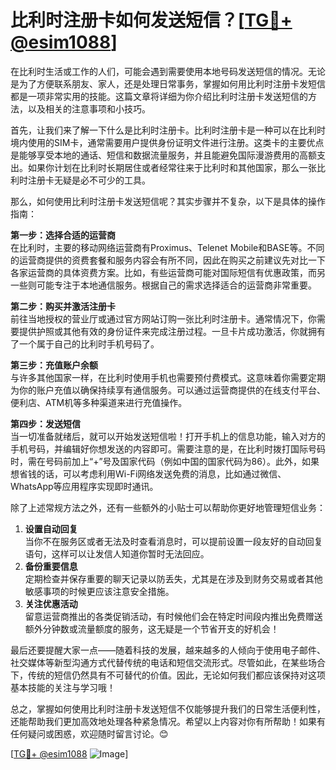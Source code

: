 # 比利时注册卡如何发送短信？[[TG💪+ @esim1088](https://t.me/s/esim1088)]

在比利时生活或工作的人们，可能会遇到需要使用本地号码发送短信的情况。无论是为了方便联系朋友、家人，还是处理日常事务，掌握如何用比利时注册卡发短信都是一项非常实用的技能。这篇文章将详细为你介绍比利时注册卡发送短信的方法，以及相关的注意事项和小技巧。

首先，让我们来了解一下什么是比利时注册卡。比利时注册卡是一种可以在比利时境内使用的SIM卡，通常需要用户提供身份证明文件进行注册。这类卡的主要优点是能够享受本地的通话、短信和数据流量服务，并且能避免国际漫游费用的高额支出。如果你计划在比利时长期居住或者经常往来于比利时和其他国家，那么一张比利时注册卡无疑是必不可少的工具。

那么，如何使用比利时注册卡发送短信呢？其实步骤并不复杂，以下是具体的操作指南：

**第一步：选择合适的运营商**  
在比利时，主要的移动网络运营商有Proximus、Telenet Mobile和BASE等。不同的运营商提供的资费套餐和服务内容会有所不同，因此在购买之前建议先对比一下各家运营商的具体资费方案。比如，有些运营商可能对国际短信有优惠政策，而另一些则可能专注于本地通信服务。根据自己的需求选择适合的运营商非常重要。

**第二步：购买并激活注册卡**  
前往当地授权的营业厅或通过官方网站订购一张比利时注册卡。通常情况下，你需要提供护照或其他有效的身份证件来完成注册过程。一旦卡片成功激活，你就拥有了一个属于自己的比利时手机号码了。

**第三步：充值账户余额**  
与许多其他国家一样，在比利时使用手机也需要预付费模式。这意味着你需要定期为你的账户充值以确保持续享有通信服务。可以通过运营商提供的在线支付平台、便利店、ATM机等多种渠道来进行充值操作。

**第四步：发送短信**  
当一切准备就绪后，就可以开始发送短信啦！打开手机上的信息功能，输入对方的手机号码，并编辑好你想发送的内容即可。需要注意的是，在比利时拨打国际号码时，需在号码前加上“+”号及国家代码（例如中国的国家代码为86）。此外，如果想省钱的话，可以考虑利用Wi-Fi网络发送免费的消息，比如通过微信、WhatsApp等应用程序实现即时通讯。

除了上述常规方法之外，还有一些额外的小贴士可以帮助你更好地管理短信业务：

1. **设置自动回复**  
当你不在服务区或者无法及时查看消息时，可以提前设置一段友好的自动回复语句，这样可以让发信人知道你暂时无法回应。
2. **备份重要信息**  
定期检查并保存重要的聊天记录以防丢失，尤其是在涉及到财务交易或者其他敏感事项的时候更应该注意安全措施。
3. **关注优惠活动**  
留意运营商推出的各类促销活动，有时候他们会在特定时间段内推出免费赠送额外分钟数或流量额度的服务，这无疑是一个节省开支的好机会！

最后还要提醒大家一点——随着科技的发展，越来越多的人倾向于使用电子邮件、社交媒体等新型沟通方式代替传统的电话和短信交流形式。尽管如此，在某些场合下，传统的短信仍然具有不可替代的价值。因此，无论如何我们都应该保持对这项基本技能的关注与学习哦！

总之，掌握如何使用比利时注册卡发送短信不仅能够提升我们的日常生活便利性，还能帮助我们更加高效地处理各种紧急情况。希望以上内容对你有所帮助！如果有任何疑问或困惑，欢迎随时留言讨论。😊

[[TG💪+ @esim1088](https://t.me/s/esim1088) ![Image](https://i.postimg.cc/4NQfJmqS/Snipaste-2025-05-13-00-14-12.png)]